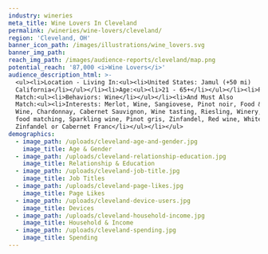 ```yaml
---
industry: wineries
meta_title: Wine Lovers In Cleveland
permalink: /wineries/wine-lovers/cleveland/
region: 'Cleveland, OH'
banner_icon_path: /images/illustrations/wine_lovers.svg
banner_img_path:
reach_img_path: /images/audience-reports/cleveland/map.png
potential_reach: '87,000 <i>Wine Lovers</i>'
audience_description_html: >-
  <ul><li>Location - Living In:<ul><li>United States: Jamul (+50 mi)
  California</li></ul></li><li>Age:<ul><li>21 - 65+</li></ul></li><li>People Who
  Match:<ul><li>Behaviors: Wine</li></ul></li><li>And Must Also
  Match:<ul><li>Interests: Merlot, Wine, Sangiovese, Pinot noir, Food &amp;
  Wine, Chardonnay, Cabernet Sauvignon, Wine tasting, Riesling, Winery, Wine and
  food matching, Sparkling wine, Pinot gris, Zinfandel, Red wine, White
  Zinfandel or Cabernet Franc</li></ul></li></ul>
demographics:
  - image_path: /uploads/cleveland-age-and-gender.jpg
    image_title: Age & Gender
  - image_path: /uploads/cleveland-relationship-education.jpg
    image_title: Relationship & Education
  - image_path: /uploads/cleveland-job-title.jpg
    image_title: Job Titles
  - image_path: /uploads/cleveland-page-likes.jpg
    image_title: Page Likes
  - image_path: /uploads/cleveland-device-users.jpg
    image_title: Devices
  - image_path: /uploads/cleveland-household-income.jpg
    image_title: Household & Income
  - image_path: /uploads/cleveland-spending.jpg
    image_title: Spending
---
```



